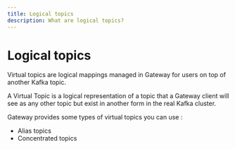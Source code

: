 ```yaml
---
title: Logical topics
description: What are logical topics?
---
```


# Logical topics

Virtual topics are logical mappings managed in Gateway for users on top of another Kafka topic.

A Virtual Topic is a logical representation of a topic that a Gateway client will see as any other topic but exist in another form in the real Kafka cluster.

Gateway provides some types of virtual topics you can use :

-   Alias topics
-   Concentrated topics
